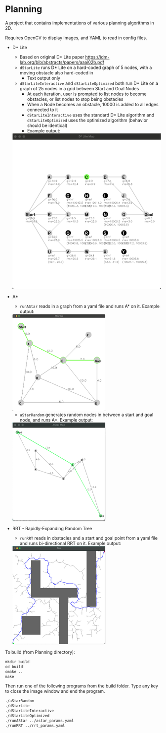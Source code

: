 # Planning
A project that contains implementations of various planning algorithms in 2D. 

Requires OpenCV to display images, and YAML to read in config files.

* D* Lite 
	* Based on original D* Lite paper https://idm-lab.org/bib/abstracts/papers/aaai02b.pdf
	* `dStarLite` runs D* Lite on a hard-coded graph of 5 nodes, with a moving obstacle also hard-coded in
		* Text output only
	* `dStarLiteInteractive` and `dStarLiteOptimized` both run D* Lite on a graph of 25 nodes in a grid between Start and Goal Nodes
		* At each iteration, user is prompted to list nodes to become obstacles, or list nodes to stop being obstacles
		* When a Node becomes an obstacle, 10000 is added to all edges connected to it
		* `dStarLiteInteractive` uses the standard D* Lite algorithm and `dStarLiteOptimized` uses the optimized algorithm (behavior should be identical)
		* Example output:

	<img src="./DStarLite.png" width="600">

* A* 

	* `runAStar` reads in a graph from a yaml file and runs A* on it. Example output:
	
	<img src="./AStar.png" width="300">
	
	* `aStarRandom` generates random nodes in between a start and goal node, and runs A*. Example output:
	
	<img src="./AStarRandom.png" width="300">

* RRT - Rapidly-Expanding Random Tree
	* `runRRT` reads in obstacles and a start and goal point from a yaml file and runs bi-directional RRT on it. Example output:

	<img src="./RRT.png" width="300">


To build (from Planning directory):

```
mkdir build
cd build
cmake ..
make
```

Then run one of the following programs from the build folder. Type any key to close the image window and end the program.

```
./aStarRandom 
./dStarLite
./dStarLiteInteractive
./dStarLiteOptimized
./runAStar ../astar_params.yaml
./runRRT ../rrt_params.yaml
```

